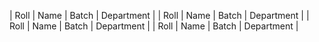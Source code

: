 | Roll | Name | Batch | Department |
| Roll | Name | Batch | Department |
| Roll | Name | Batch | Department |
| Roll | Name | Batch | Department |
